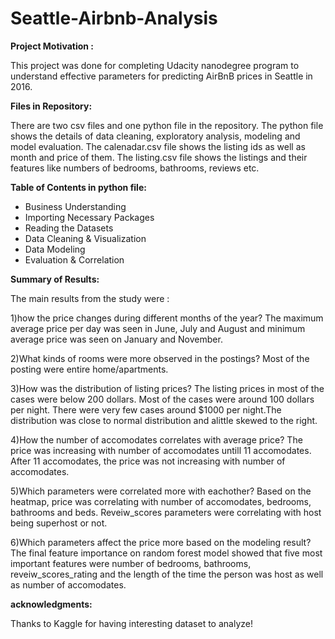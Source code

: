 # Seattle-Airbnb-Analysis

**Project Motivation :**

This project was done for completing Udacity nanodegree program to understand effective parameters for predicting AirBnB prices in Seattle in 2016.

**Files in Repository:**

There are two csv files and one python file in the repository. The python file shows the details of data cleaning, exploratory analysis, modeling and model evaluation.
The calenadar.csv file shows the listing ids as well as month and price of them.
The listing.csv file shows the listings and their features like numbers of bedrooms, bathrooms, reviews etc.


**Table of Contents in python file:**

* Business Understanding
* Importing Necessary Packages
* Reading the Datasets
* Data Cleaning & Visualization
* Data Modeling
* Evaluation & Correlation

**Summary of Results:**

The main results from the study were :

1)how the price changes during different months of the year?
The maximum average price per day was seen in June, July and August and minimum average price was seen on January and November.

2)What kinds of rooms were more observed in the postings?
Most of the posting were entire home/apartments.

3)How was the distribution of listing prices?
The listing prices in most of the cases were below 200 dollars. Most of the cases were around 100 dollars per night. There were very few cases around $1000 per night.The distribution was close to normal distribution and alittle skewed to the right.

4)How the number of accomodates correlates with average price?
The price was increasing with number of accomodates untill 11 accomodates. After 11 accomodates, the price was not increasing with number of accomodates.

5)Which parameters were correlated more with eachother?
Based on the heatmap, price was correlating with number of accomodates, bedrooms, bathrooms and beds. Reveiw_scores parameters were correlating with host being superhost or not.

6)Which parameters affect the price more based on the modeling result?
The final feature importance on random forest model showed that five most important features were number of bedrooms, bathrooms, reveiw_scores_rating and the length of the time the person was host as well as number of accomodates.

**acknowledgments:**

Thanks to Kaggle for having interesting dataset to analyze!
